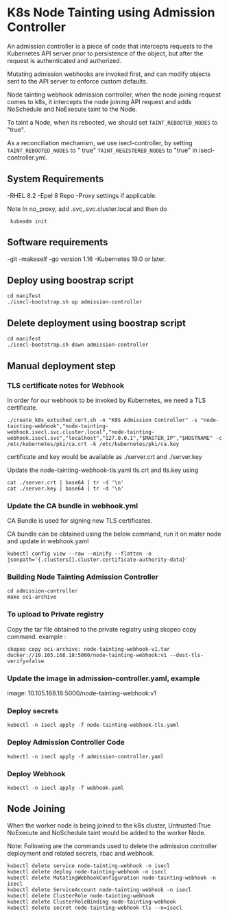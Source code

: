 # K8s Node Tainting using Admission Controller

An admission controller is a piece of code that intercepts requests to the Kubernetes API server prior to persistence of
the object, but after the request is authenticated and authorized.

Mutating admission webhooks are invoked first, and can modify objects sent to the API server to enforce custom defaults.

Node tainting webhook admission controller, when the node joining request comes to k8s, it intercepts the node joining
API request and adds NoSchedule and NoExecute taint to the Node.

To taint a Node, when its rebooted, we should set `TAINT_REBOOTED_NODES` to "true".

As a reconciliation mechanism, we use isecl-controller, by setting `TAINT_REBOOTED_NODES` to "
true" `TAINT_REGISTERED_NODES`  to "true" in isecl-controller.yml.

## System Requirements

-RHEL 8.2 -Epel 8 Repo -Proxy settings if applicable.

Note In no_proxy, add .svc,.svc.cluster.local and then do

```
 kubeadm init
```

## Software requirements

-git -makeself -go version 1.16 -Kubernetes 19.0 or later.

## Deploy using boostrap script

```
cd manifest
./isecl-bootstrap.sh up admission-controller
```

## Delete deployment using boostrap script

```
cd manifest
./isecl-bootstrap.sh down admission-controller
```

## Manual deployment step

### TLS certificate notes for Webhook

In order for our webhook to be invoked by Kubernetes, we need a TLS certificate.

```
./create_k8s_extsched_cert.sh -n "K8S Admission Controller" -s "node-tainting-webhook","node-tainting-webhook.isecl.svc.cluster.local","node-tainting-webhook.isecl.svc","localhost","127.0.0.1","$MASTER_IP","$HOSTNAME" -c /etc/kubernetes/pki/ca.crt -k /etc/kubernetes/pki/ca.key
```

certificate and key would be available as ./server.crt and ./server.key

Update the node-tainting-webhook-tls.yaml tls.crt and tls.key using

```
cat ./server.crt | base64 | tr -d '\n' 
cat ./server.key | base64 | tr -d '\n'
```

### Update the CA bundle in webhook.yml

CA Bundle is used for signing new TLS certificates.

CA bundle can be obtained using the below command, run it on mater node and update in webhook.yaml

```
kubectl config view --raw --minify --flatten -o jsonpath='{.clusters[].cluster.certificate-authority-data}'
```

### Building Node Tainting Admission Controller

```
cd admission-controller 
make oci-archive
```

### To upload to Private registry

Copy the tar file obtained to the private registry using skopeo copy command. example :

```
skopeo copy oci-archive: node-tainting-webhook-v1.tar docker://10.105.168.18:5000/node-tainting-webhook:v1 --dest-tls-verify=false
```

### Update the image in admission-controller.yaml, example

image: 10.105.168.18:5000/node-tainting-webhook:v1

### Deploy secrets

```
kubectl -n isecl apply -f node-tainting-webhook-tls.yaml
```

### Deploy Admission Controller Code

```
kubectl -n isecl apply -f admission-controller.yaml
```

### Deploy Webhook

```
kubectl -n isecl apply -f webhook.yaml
```

## Node Joining

When the worker node is being joined to the k8s cluster, Untrusted:True NoExecute and NoSchedule taint would be added to
the worker Node.

Note:
Following are the commands used to delete the admission controller deployment and related secrets, rbac and webhook.

```
kubectl delete service node-tainting-webhook -n isecl
kubectl delete deploy node-tainting-webhook -n isecl
kubectl delete MutatingWebhookConfiguration node-tainting-webhook -n isecl
kubectl delete ServiceAccount node-tainting-webhook -n isecl 
kubectl delete ClusterRole node-tainting-webhook 
kubectl delete ClusterRoleBinding node-tainting-webhook 
kubectl delete secret node-tainting-webhook-tls --n=isecl
```
